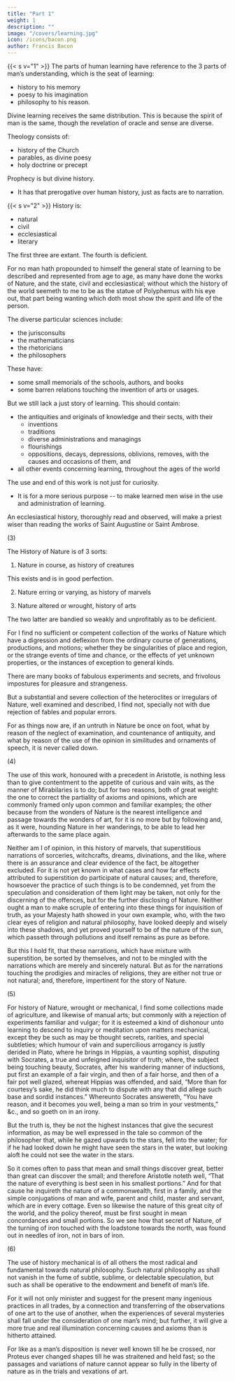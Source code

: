 ```yaml
---
title: "Part 1"
weight: 1
description: ""
image: "/covers/learning.jpg"
icon: /icons/bacon.png
author: Francis Bacon
---
```



{{< s v="1" >}} The parts of human learning have reference to the 3 parts of man’s understanding, which is the seat of learning:
- history to his memory
- poesy to his imagination
- philosophy to his reason.  

Divine learning receives the same distribution. This is because the spirit of man is the same, though the revelation of oracle and sense are diverse. 

Theology consists of:
- history of the Church
- parables, as divine poesy
- holy doctrine or precept

Prophecy is but divine history. 
- It has that prerogative over human history, just as facts are to narration.  <!-- the narration may be before the fact as well as after. -->


{{< s v="2" >}} History is:
- natural
- civil
- ecclesiastical
- literary

The first three are extant. The fourth is deficient.  

For no man hath propounded to himself the general state of learning to be described and represented from age to age, as many have done the works of Nature, and the state, civil and ecclesiastical; without which the history of the world seemeth to me to be as the statue of Polyphemus with his eye out, that part being wanting which doth most show the spirit and life of the person. 

The diverse particular sciences include: 
- the jurisconsults
- the mathematicians
- the rhetoricians
- the philosophers

These have:
- some small memorials of the schools, authors, and books
- some barren relations touching the invention of arts or usages.  

But we still lack a just story of learning. This should contain:
- the antiquities and originals of knowledge and their sects, with their
  - inventions
  - traditions
  - diverse administrations and managings
  - flourishings
  - oppositions, decays, depressions, oblivions, removes, with the causes and occasions of them, and
-  all other events concerning learning, throughout the ages of the world


The use and end of this work is not just for curiosity<!--  or satisfaction of those that are the lovers of learning, -->.
- It is for a more serious purpose -- to make learned men wise in the use and administration of learning. 

An ecclesiastical history, thoroughly read and observed, will make a <!-- divine --> priest wiser than reading the works of Saint Augustine or Saint Ambrose. <!-- is ’s works that will make so wise a divine as  -->

<!-- , and the same reason is of learning. -->

(3)

The History of Nature is of 3 sorts:

1. Nature in course, as history of creatures

This exists and is in good perfection.

2. Nature erring or varying, as history of marvels

3. Nature altered or wrought, history of arts

The two latter are bandied so weakly and unprofitably as to be deficient.  

For I find no sufficient or competent collection of the works of Nature which have a digression and deflexion from the ordinary course of generations, productions, and motions; whether they be singularities of place and region, or the strange events of time and chance, or the effects of yet unknown properties, or the instances of exception to general kinds. 

There are many books of fabulous experiments and secrets, and frivolous impostures for pleasure and strangeness. 

But a substantial and severe collection of the heteroclites or irregulars of Nature, well examined and described, I find not, specially not with due rejection of fables and popular errors. 

For as things now are, if an untruth in Nature be once on foot, what by reason of the neglect of examination, and countenance of antiquity, and what by reason of the use of the opinion in similitudes and ornaments of speech, it is never called down.

(4) 

The use of this work, honoured with a precedent in Aristotle, is nothing less than to give contentment to the appetite of curious and vain wits, as the manner of Mirabilaries is to do; but for two reasons, both of great weight: the one to correct the partiality of axioms and opinions, which are commonly framed only upon common and familiar examples; the other because from the wonders of Nature is the nearest intelligence and passage towards the wonders of art, for it is no more but by following and, as it were, hounding Nature in her wanderings, to be able to lead her afterwards to the same place again. 

Neither am I of opinion, in this history of marvels, that superstitious narrations of sorceries, witchcrafts, dreams, divinations, and the like, where there is an assurance and clear evidence of the fact, be altogether excluded.  For it is not yet known in what cases and how far effects attributed to superstition do participate of natural causes; and, therefore, howsoever the practice of such things is to be condemned, yet from the speculation and consideration of them light may be taken, not only for the discerning of the offences, but for the further disclosing of Nature.  Neither ought a man to make scruple of entering into these things for inquisition of truth, as your Majesty hath showed in your own example, who, with the two clear eyes of religion and natural philosophy, have looked deeply and wisely into these shadows, and yet proved yourself to be of the nature of the sun, which passeth through pollutions and itself remains as pure as before.  

But this I hold fit, that these narrations, which have mixture with superstition, be sorted by themselves, and not to be mingled with the narrations which are merely and sincerely natural.  But as for the narrations touching the prodigies and miracles of religions, they are either not true or not natural; and, therefore, impertinent for the story of Nature.

(5) 

For history of Nature, wrought or mechanical, I find some collections made of agriculture, and likewise of manual arts; but commonly with a rejection of experiments familiar and vulgar; for it is esteemed a kind of dishonour unto learning to descend to inquiry or meditation upon matters mechanical, except they be such as may be thought secrets, rarities, and special subtleties; which humour of vain and supercilious arrogancy is justly derided in Plato, where he brings in Hippias, a vaunting sophist, disputing with Socrates, a true and unfeigned inquisitor of truth; where, the subject being touching beauty, Socrates, after his wandering manner of inductions, put first an example of a fair virgin, and then of a fair horse, and then of a fair pot well glazed, whereat Hippias was offended, and said, “More than for courtesy’s sake, he did think much to dispute with any that did allege such base and sordid instances.” Whereunto Socrates answereth, “You have reason, and it becomes you well, being a man so trim in your vestments,” &c., and so goeth on in an irony.  

But the truth is, they be not the highest instances that give the securest information, as may be well expressed in the tale so common of the philosopher that, while he gazed upwards to the stars, fell into the water; for if he had looked down he might have seen the stars in the water, but looking aloft he could not see the water in the stars.

So it comes often to pass that mean and small things discover great, better than great can discover the small; and therefore Aristotle noteth well, “That the nature of everything is best seen in his smallest portions.”  And for that cause he inquireth the nature of a commonwealth, first in a family, and the simple conjugations of man and wife, parent and child, master and servant, which are in every cottage.  Even so likewise the nature of this great city of the world, and the policy thereof, must be first sought in mean concordances and small portions.  So we see how that secret of Nature, of the turning of iron touched with the loadstone towards the north, was found out in needles of iron, not in bars of iron.

(6) 

The use of history mechanical is of all others the most radical and fundamental towards natural philosophy. Such natural philosophy as shall not vanish in the fume of subtle, sublime, or delectable speculation, but such as shall be operative to the endowment and benefit of man’s life.  

For it will not only minister and suggest for the present many ingenious practices in all trades, by a connection and transferring of the observations of one art to the use of another, when the experiences of several mysteries shall fall under the consideration of one man’s mind; but further, it will give a more true and real illumination concerning causes and axioms than is hitherto attained.

For like as a man’s disposition is never well known till he be crossed, nor Proteus ever changed shapes till he was straitened and held fast; so the passages and variations of nature cannot appear so fully in the liberty of nature as in the trials and vexations of art.

